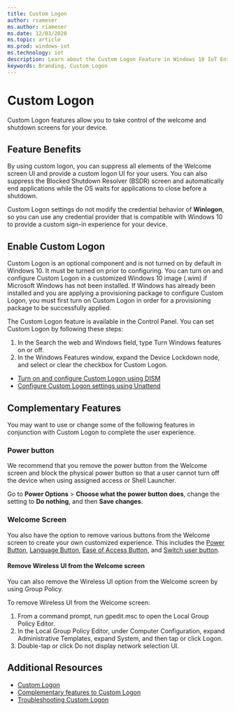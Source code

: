 ```yaml
---
title: Custom Logon
author: rsameser
ms.author: riameser
ms.date: 12/03/2020
ms.topic: article
ms.prod: windows-iot
ms.technology: iot
description: Learn about the Custom Logon Feature in Windows 10 IoT Enterprise.
keywords: Branding, Custom Logon
---
```


# Custom Logon
Custom Logon features allow you to take control of the welcome and shutdown screens for your device.

## Feature Benefits
By using custom logon, you can suppress all elements of the Welcome screen UI and provide a custom logon UI for your users. You can also suppress the Blocked Shutdown Resolver (BSDR) screen and automatically end applications while the OS waits for applications to close before a shutdown.

Custom Logon settings do not modify the credential behavior of **Winlogon**, so you can use any credential provider that is compatible with Windows 10 to provide a custom sign-in experience for your device.

## Enable Custom Logon
Custom Logon is an optional component and is not turned on by default in Windows 10. It must be turned on prior to configuring. You can turn on and configure Custom Logon in a customized Windows 10 image (.wim) if Microsoft Windows has not been installed. If Windows has already been installed and you are applying a provisioning package to configure Custom Logon, you must first turn on Custom Logon in order for a provisioning package to be successfully applied.

The Custom Logon feature is available in the Control Panel. You can set Custom Logon by following these steps:

1. In the Search the web and Windows field, type Turn Windows features on or off.
2. In the Windows Features window, expand the Device Lockdown node, and select or clear the checkbox for Custom Logon.

* [Turn on and configure Custom Logon using DISM](https://docs.microsoft.com/en-us/windows-hardware/customize/enterprise/custom-logon#turn-on-custom-logon)
* [Configure Custom Logon settings using Unattend](https://docs.microsoft.com/en-us/windows-hardware/customize/enterprise/custom-logon#turn-on-custom-logon)

## Complementary Features
You may want to use or change some of the following features in conjunction with Custom Logon to complete the user experience.

### Power button
We recommend that you remove the power button from the Welcome screen and block the physical power button so that a user cannot turn off the device when using assigned access or Shell Launcher.

Go to **Power Options** > **Choose what the power button does**, change the setting to **Do nothing**, and then **Save changes**.

### Welcome Screen
You also have the option to remove various buttons from the Welcome screen to create your own customized experience. This includes the [Power Button](https://docs.microsoft.com/windows-hardware/customize/enterprise/complementary-features-to-custom-logon#welcome-screen), [Language Button](https://docs.microsoft.com/windows-hardware/customize/enterprise/complementary-features-to-custom-logon#welcome-screen), [Ease of Access Button](https://docs.microsoft.com/windows-hardware/customize/enterprise/complementary-features-to-custom-logon#welcome-screen), and [Switch user button](https://docs.microsoft.com/windows-hardware/customize/enterprise/complementary-features-to-custom-logon#welcome-screen).

#### Remove Wireless UI from the Welcome screen
You can also remove the Wireless UI option from the Welcome screen by using Group Policy.

To remove Wireless UI from the Welcome screen:
1. From a command prompt, run gpedit.msc to open the Local Group Policy Editor.
2. In the Local Group Policy Editor, under Computer Configuration, expand Administrative Templates, expand System, and then tap or click Logon.
3. Double-tap or click Do not display network selection UI.

## Additional Resources
* [Custom Logon](https://docs.microsoft.com/windows-hardware/customize/enterprise/custom-logon)
* [Complementary features to Custom Logon](https://docs.microsoft.com/windows-hardware/customize/enterprise/complementary-features-to-custom-logon)
* [Troubleshooting Custom Logon](https://docs.microsoft.com/windows-hardware/customize/enterprise/troubleshooting-custom-logon)
